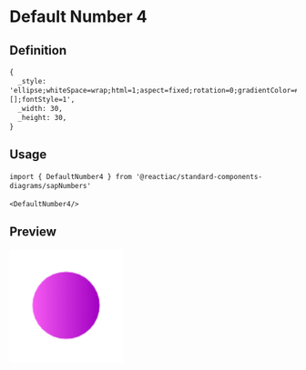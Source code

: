 # Default Number 4

## Definition

```
{
  _style: 'ellipse;whiteSpace=wrap;html=1;aspect=fixed;rotation=0;gradientColor=#A100C2;strokeColor=none;gradientDirection=east;fillColor=#F65AF2;rounded=0;pointerEvents=0;fontFamily=Helvetica;fontSize=16;fontColor=#FFFFFF;spacingTop=4;spacingBottom=4;spacingLeft=4;spacingRight=4;points=[];fontStyle=1',
  _width: 30,
  _height: 30,
}
```

## Usage

```
import { DefaultNumber4 } from '@reactiac/standard-components-diagrams/sapNumbers'

<DefaultNumber4/>
```

## Preview

<img src="./default-number-4.png" width="200"/>
